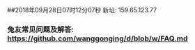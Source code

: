 ##2018年09月28日07时12分07秒 新址: 159.65.123.77
### 兔友常见问题及解答: https://github.com/wanggonging/d/blob/w/FAQ.md
